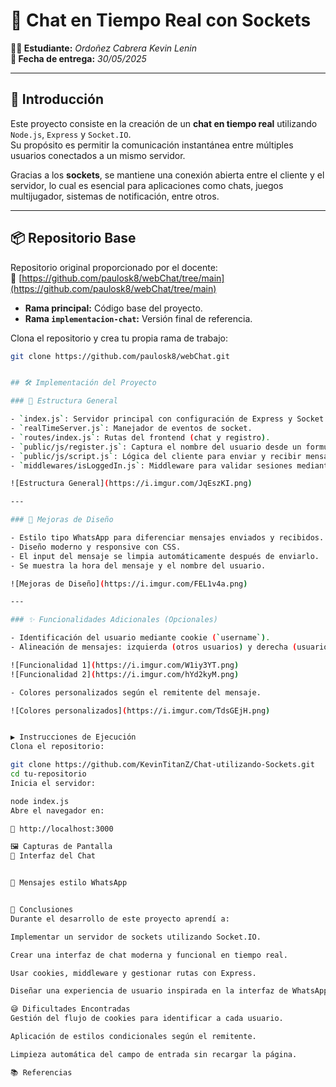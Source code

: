 # 💬 Chat en Tiempo Real con Sockets

**👨‍🎓 Estudiante:** _Ordoñez Cabrera Kevin Lenin_  
**📅 Fecha de entrega:** _30/05/2025_

---

## 📘 Introducción

Este proyecto consiste en la creación de un **chat en tiempo real** utilizando `Node.js`, `Express` y `Socket.IO`.  
Su propósito es permitir la comunicación instantánea entre múltiples usuarios conectados a un mismo servidor.

Gracias a los **sockets**, se mantiene una conexión abierta entre el cliente y el servidor, lo cual es esencial para aplicaciones como chats, juegos multijugador, sistemas de notificación, entre otros.

---

## 📦 Repositorio Base

Repositorio original proporcionado por el docente:  
🔗 [https://github.com/paulosk8/webChat/tree/main](https://github.com/paulosk8/webChat/tree/main)

- **Rama principal:** Código base del proyecto.  
- **Rama `implementacion-chat`:** Versión final de referencia.

Clona el repositorio y crea tu propia rama de trabajo:

```bash
git clone https://github.com/paulosk8/webChat.git


## 🛠️ Implementación del Proyecto

### 🧱 Estructura General

- `index.js`: Servidor principal con configuración de Express y Socket.IO.
- `realTimeServer.js`: Manejador de eventos de socket.
- `routes/index.js`: Rutas del frontend (chat y registro).
- `public/js/register.js`: Captura el nombre del usuario desde un formulario.
- `public/js/script.js`: Lógica del cliente para enviar y recibir mensajes.
- `middlewares/isLoggedIn.js`: Middleware para validar sesiones mediante cookies.

![Estructura General](https://i.imgur.com/JqEszKI.png)

---

### 🎨 Mejoras de Diseño

- Estilo tipo WhatsApp para diferenciar mensajes enviados y recibidos.
- Diseño moderno y responsive con CSS.
- El input del mensaje se limpia automáticamente después de enviarlo.
- Se muestra la hora del mensaje y el nombre del usuario.

![Mejoras de Diseño](https://i.imgur.com/FEL1v4a.png)

---

### ✨ Funcionalidades Adicionales (Opcionales)

- Identificación del usuario mediante cookie (`username`).
- Alineación de mensajes: izquierda (otros usuarios) y derecha (usuario actual).

![Funcionalidad 1](https://i.imgur.com/W1iy3YT.png)  
![Funcionalidad 2](https://i.imgur.com/hYd2kyM.png)

- Colores personalizados según el remitente del mensaje.

![Colores personalizados](https://i.imgur.com/TdsGEjH.png)


▶️ Instrucciones de Ejecución
Clona el repositorio:

git clone https://github.com/KevinTitanZ/Chat-utilizando-Sockets.git
cd tu-repositorio
Inicia el servidor:

node index.js
Abre el navegador en:

📍 http://localhost:3000

🖼️ Capturas de Pantalla
🧩 Interfaz del Chat


💬 Mensajes estilo WhatsApp


🧠 Conclusiones
Durante el desarrollo de este proyecto aprendí a:

Implementar un servidor de sockets utilizando Socket.IO.

Crear una interfaz de chat moderna y funcional en tiempo real.

Usar cookies, middleware y gestionar rutas con Express.

Diseñar una experiencia de usuario inspirada en la interfaz de WhatsApp.

😅 Dificultades Encontradas
Gestión del flujo de cookies para identificar a cada usuario.

Aplicación de estilos condicionales según el remitente.

Limpieza automática del campo de entrada sin recargar la página.

📚 Referencias
